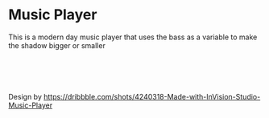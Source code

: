 # Music Player
This is a modern day music player that uses the bass as a variable to make the shadow bigger or smaller <br><br><br><br><br><br>Design by https://dribbble.com/shots/4240318-Made-with-InVision-Studio-Music-Player